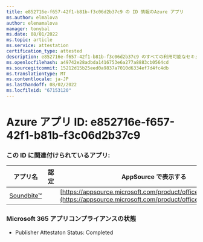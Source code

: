 ```yaml
---
title: e852716e-f657-42f1-b81b-f3c06d2b37c9 の ID 情報のAzure アプリ
ms.author: elmalova
author: elenamalova
manager: tonybal
ms.date: 08/01/2022
ms.topic: article
ms.service: attestation
certification_type: attested
description: e852716e-f657-42f1-b81b-f3c06d2b37c9 のすべての利用可能なセキュリティとコンプライアンス情報。
ms.openlocfilehash: a49742e28adbda1416753e6a277a8883cb0564cd
ms.sourcegitcommit: 15212d15b25eed0a9837a7010d6334ef7d4fc4db
ms.translationtype: MT
ms.contentlocale: ja-JP
ms.lasthandoff: 08/02/2022
ms.locfileid: "67153120"
---
```

# <a name="azure-app-id-e852716e-f657-42f1-b81b-f3c06d2b37c9"></a>Azure アプリ ID: e852716e-f657-42f1-b81b-f3c06d2b37c9


### <a name="apps-associated-with-this-id"></a>この ID に関連付けられているアプリ:
| **アプリ名** | **認定** | **AppSource で表示する** |
|--------------|---------------|-----------------------|
| [Soundbite&#8482;](../forward/WA200004384.md) |  | [https://appsource.microsoft.com/product/office/WA200004384](https://appsource.microsoft.com/product/office/WA200004384) |

### <a name="microsoft-365-app-compliance-status"></a>Microsoft 365 アプリコンプライアンスの状態
- Publisher Attestaton Status: Completed
